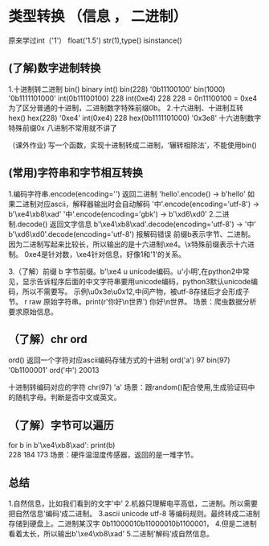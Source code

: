 类型转换  （信息 ， 二进制）
==== 
原来学过int（'1'） float('1.5')  str(1),type() isinstance()
## (了解)数字进制转换
1.十进制转二进制  bin()  binary   int()
bin(228)    '0b11100100'
bin(1000)   '0b1111101000'
int(0b11100100)    228
int(0xe4)    228
228 = 0n11100100 = 0xe4
为了区分普通的十进制，二进制数字特殊前缀0b。
2.十六进制、十进制互转   hex()
hex(228)       '0xe4'
int(0xe4)       228
hex(0b1111101000) '0x3e8'
十六进制数字特殊前缀0x
八进制不常用就不讲了

（课外作业) 写一个函数，实现十进制转成二进制，‘辗转相除法’，不能使用bin()
## (常用)字符串和字节相互转换
1.编码字符串.encode(encoding='') 返回二进制
'hello'.encode()  →  b'hello'  如果二进制对应ascii，解释器输出时会自动解码
'中'.encode(encoding='utf-8') → b'\xe4\xb8\xad'
'中'.encode(encoding='gbk') → b'\xd6\xd0'
2.二进制.decode()  返回文字信息
b'\xe4\xb8\xad'.decode(encoding='utf-8') → '中'
 b'\xd6\xd0'.decode(encoding='utf-8')   报解码错误
 前缀b表示字节、二进制。因为二进制写起来比较长，所以输出的是十六进制\xe4。\x特殊前缀表示十六进制。
0xe4是针对数，\xe4针对信息，好像1和'1'的关系。
 
 3.（了解）前缀
 b 字节前缀。b'\xe4
 u  unicode编码。u'小明',在python2中常见，显示告诉程序后面的中文字符串要用unicode编码，python3默认unicode编码，所以不需要写。
 示例\u0x3e\u0x12,中间产物，被utf-8存储后才会形成子节。
 r  raw 原始字符串。print(r'你好\n世界')
你好\n世界。 场景：爬虫数据分析要求原始信息。

## （了解）chr  ord
ord()  返回一个字符对应ascii编码存储方式的十进制
ord('a')  97
bin(97)   '0b1100001'
ord('中') 20013

十进制转编码对应的字符
chr(97)    'a'
场景：跟random()配合使用,生成验证码中的随机字母。判断是否中文或英文。

## （了解）字节可以遍历
for b in b'\xe4\xb8\xad':
    print(b)   
228
184
173
场景：硬件温湿度传感器，返回的是一堆字节。

## 总结
1.自然信息，比如我们看到的文字'中'
2.机器只理解电平高低，二进制。所以需要把自然信息’编码‘成二进制。
3.ascii unicode utf-8 等编码规则。最终转成二进制存储到硬盘上。二进制某汉字 0b11000010b11000010b1100001，
4.但是二进制看着太长，所以输出b'\xe4\xb8\xad'
5.二进制’解码’成自然信息。